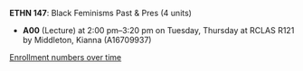 **ETHN 147**: Black Feminisms Past & Pres (4 units)

- **A00** (Lecture) at 2:00 pm–3:20 pm on Tuesday, Thursday at RCLAS R121 by Middleton, Kianna (A16709937)

[Enrollment numbers over time](./ETHN147.tsv)
